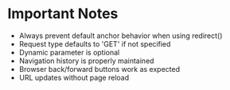 # Important Notes

* Always prevent default anchor behavior when using redirect()
* Request type defaults to 'GET' if not specified
* Dynamic parameter is optional
* Navigation history is properly maintained
* Browser back/forward buttons work as expected
* URL updates without page reload

